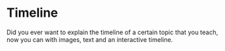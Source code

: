 # Timeline

Did you ever want to explain the timeline of a certain topic that you teach, now you can with images, text and an interactive timeline.